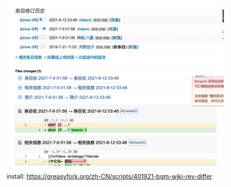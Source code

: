 ![image](https://raw.githubusercontent.com/trim21/bgm-tv-userscripts/refs/heads/master/scripts/wiki-rev-diff/preview.jpg)

install: <https://greasyfork.org/zh-CN/scripts/401921-bgm-wiki-rev-differ>
